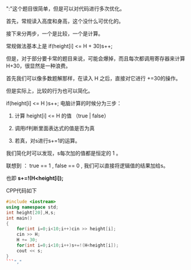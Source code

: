 ":"这个题目很简单，但是可以对代码进行多次优化。

首先，常规读入高度和身高，这个没什么可优化的。

接下来分两步，一个是比较，一个是计算。

常规做法基本上是 if(height[i] <= H + 30)s++;

但是，对于部分要卡常的题目来说，可能会爆掉，而且每次都调用寄存器来计算 H+30，很显然是一种浪费。

首先我们可以像多数题解那样，在读入 H 之后，直接对它进行 +=30的操作。

但是实际上，比较的行为也可以简化。

if(height[i] <= H )s++; 电脑计算的时候分为三步：

1. 计算 height[i] <= H 的值 （true | false）

2. 调用if判断里面表达式的值是否为真

3. 若真，对s进行s+=1的运算。

我们简化时可以发现，s每次加的值都是恒定的 1 。

联想到 ： true == 1 , false == 0 , 我们可以直接将逻辑值的结果加给s。

也即 **s+=!(H<height[i]);**

CPP代码如下

```cpp
#include <iostream>
using namespace std;
int height[20],H,s;
int main()
{
    for(int i=0;i<10;i++)cin >> height[i];
    cin >> H;
    H += 30;
    for(int i=0;i<10;i++)s+=!(H<height[i]);
    cout << s;
}
```","